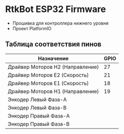 # RtkBot ESP32 Firmware

- Прошивка для контроллера нижнего уровня
- Проект PlatformIO

## Таблица соответствия пинов

| Назначение                       | GPIO |
|----------------------------------|------|
| Драйвер Моторов H2 (Направление) | 27   |
| Драйвер Моторов E2 (Скорость)    | 21   |
| Драйвер Моторов E1 (Скорость)    | 18   |
| Драйвер Моторов H1 (Направление) | 19   |
| Энкодер Левый Фаза-A             |      |
| Энкодер Левый Фаза-B             |      |
| Энкодер Правый Фаза-A            |      |
| Энкодер Правый Фаза-B            |      |
